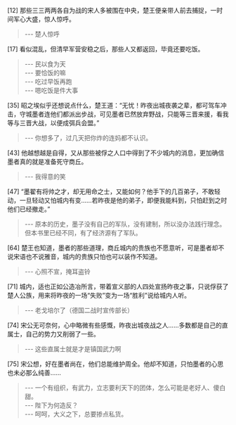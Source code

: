 
[12] 那些三三两两各自为战的宋人多被围在中央，楚王便亲带人前去捕捉，一时间军心大盛，惊人惊呼。
>--- 楚人惊呼<br>

[17] 看似混乱，但清早军营安稳之后，那些人又都返回，毕竟还要吃饭。
>--- 民以食为天<br>
>--- 要恰饭的嘛<br>
>--- 吃过早饭再跑<br>
>--- 嗯吃饭是件大事<br>

[35] 昭之埃似乎还想说点什么，楚王道：“无忧！昨夜出城夜袭之辈，都可驾车冲击，守城墨者连他们都派出步战，可见墨者已然放弃野战，只能等三晋来援，看我等与三晋大战，以便成弭兵会盟。”
>--- 你想多了，过几天把你炸的连妈都不认识。<br>

[43] 他越想越是自得，又从那些被俘之人口中得到了不少城内的消息，更加确信墨者真的就是准备死守商丘。
>--- 我得意的笑<br>

[47] “墨翟有将帅之才，却无用命之士，又能如何？他手下的几百弟子，不敢轻动，一旦轻动又怕城内有变……若昨夜是他的弟子，即便我能料到，只怕赶到之时他们已经撤走。”
>--- 原本的历史，墨子没有自己的军队，没有建制，所以没办法践行理念。但本书里已经不同，有了经济源有了军队。<br>

[64] 楚王也知道，墨者的那些道理，商丘城内的贵族也不愿意听，可是墨者却不说宋语也不说雅音，城内的贵族只怕也可以装作不知道。
>--- 心照不宣，掩耳盗铃<br>

[71] 城内，适也正如公造冶所言，带着宣义部的人四处宣扬昨夜之事，只说俘获了楚人公族，用来将昨夜的一场“失败”变为一场“胜利”说给城内人听。
>--- 老戈培尔了（德国二战时宣传部长）<br>

[74] 宋公无可奈何，心中略微有些感慨，昨夜出城夜战之人……多数都是自己的直属士，自己的势力又削弱了一些。
>--- 这些直属士就是才是镇国武力啊<br>

[75] 宋公想，好在墨者尚在，他们总能维护周全。他却不知道，只怕墨者的心思也未必那么纯善……
>--- 一个有组织，有武力，立志要利天下的团体，怎么可能是老好人、傻白甜。<br>
>--- 陛下为何造反？<br>
>--- 呵呵，大义之下，总要掺点私货。<br>
